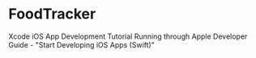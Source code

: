 # FoodTracker
Xcode iOS App Development Tutorial
Running through Apple Developer Guide - "Start Developing iOS Apps (Swift)"
